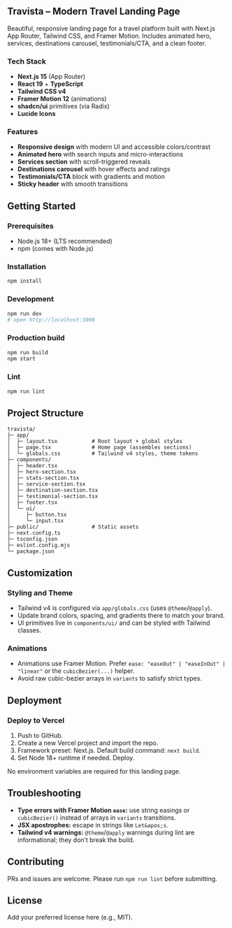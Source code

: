 ## Travista – Modern Travel Landing Page

Beautiful, responsive landing page for a travel platform built with Next.js App Router, Tailwind CSS, and Framer Motion. Includes animated hero, services, destinations carousel, testimonials/CTA, and a clean footer.

### Tech Stack

- **Next.js 15** (App Router)
- **React 19** + **TypeScript**
- **Tailwind CSS v4**
- **Framer Motion 12** (animations)
- **shadcn/ui** primitives (via Radix)
- **Lucide Icons**

### Features

- **Responsive design** with modern UI and accessible colors/contrast
- **Animated hero** with search inputs and micro-interactions
- **Services section** with scroll-triggered reveals
- **Destinations carousel** with hover effects and ratings
- **Testimonials/CTA** block with gradients and motion
- **Sticky header** with smooth transitions

## Getting Started

### Prerequisites

- Node.js 18+ (LTS recommended)
- npm (comes with Node.js)

### Installation

```bash
npm install
```

### Development

```bash
npm run dev
# open http://localhost:3000
```

### Production build

```bash
npm run build
npm start
```

### Lint

```bash
npm run lint
```

## Project Structure

```text
travista/
├─ app/
│  ├─ layout.tsx           # Root layout + global styles
│  ├─ page.tsx             # Home page (assembles sections)
│  └─ globals.css          # Tailwind v4 styles, theme tokens
├─ components/
│  ├─ header.tsx
│  ├─ hero-section.tsx
│  ├─ stats-section.tsx
│  ├─ service-section.tsx
│  ├─ destination-section.tsx
│  ├─ testimonial-section.tsx
│  ├─ footer.tsx
│  └─ ui/
│     ├─ button.tsx
│     └─ input.tsx
├─ public/                 # Static assets
├─ next.config.ts
├─ tsconfig.json
├─ eslint.config.mjs
└─ package.json
```

## Customization

### Styling and Theme

- Tailwind v4 is configured via `app/globals.css` (uses `@theme`/`@apply`).
- Update brand colors, spacing, and gradients there to match your brand.
- UI primitives live in `components/ui/` and can be styled with Tailwind classes.

### Animations

- Animations use Framer Motion. Prefer `ease: "easeOut" | "easeInOut" | "linear"` or the `cubicBezier(...)` helper.
- Avoid raw cubic-bezier arrays in `variants` to satisfy strict types.

## Deployment

### Deploy to Vercel

1. Push to GitHub.
2. Create a new Vercel project and import the repo.
3. Framework preset: Next.js. Default build command: `next build`.
4. Set Node 18+ runtime if needed. Deploy.

No environment variables are required for this landing page.

## Troubleshooting

- **Type errors with Framer Motion `ease`:** use string easings or `cubicBezier()` instead of arrays in `variants` transitions.
- **JSX apostrophes:** escape in strings like `Let&apos;s`.
- **Tailwind v4 warnings:** `@theme`/`@apply` warnings during lint are informational; they don’t break the build.

## Contributing

PRs and issues are welcome. Please run `npm run lint` before submitting.

## License

Add your preferred license here (e.g., MIT).
